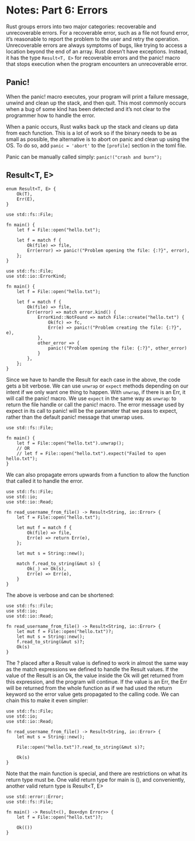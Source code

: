 # Notes: Part 6: Errors

Rust groups errors into two major categories: recoverable and unrecoverable errors. For a recoverable error, such as a file not found error, it’s reasonable to report the problem to the user and retry the operation. Unrecoverable errors are always symptoms of bugs, like trying to access a location beyond the end of an array. Rust doesn’t have exceptions. Instead, it has the type `Result<T, E>` for recoverable errors and the panic! macro that stops execution when the program encounters an unrecoverable error.

## Panic!

When the panic! macro executes, your program will print a failure message, unwind and clean up the stack, and then quit. This most commonly occurs when a bug of some kind has been detected and it’s not clear to the programmer how to handle the error.

When a panic occurs, Rust walks back up the stack and cleans up data from each function. This is a lot of work so if the binary needs to be as small as possible, the alternative is to abort on panic and clean up using the OS. To do so, add `panic = 'abort'` to the `[profile]` section in the toml file.

Panic can be manually called simply: `panic!("crash and burn");`

## Result<T, E>

```
enum Result<T, E> {
    Ok(T),
    Err(E),
}
```

```
use std::fs::File;

fn main() {
    let f = File::open("hello.txt");

    let f = match f {
        Ok(file) => file,
        Err(error) => panic!("Problem opening the file: {:?}", error),
    };
}
```

```
use std::fs::File;
use std::io::ErrorKind;

fn main() {
    let f = File::open("hello.txt");

    let f = match f {
        Ok(file) => file,
        Err(error) => match error.kind() {
            ErrorKind::NotFound => match File::create("hello.txt") {
                Ok(fc) => fc,
                Err(e) => panic!("Problem creating the file: {:?}", e),
            },
            other_error => {
                panic!("Problem opening the file: {:?}", other_error)
            }
        },
    };
}
```

Since we have to handle the Result for each case in the above, the code gets a bit verbose. We can use `unwrap` or `expect` methods depending on our intent if we only want one thing to happen. With `unwrap`, if there is an Err, it will call the panic! macro. We use `expect` in the same way as `unwrap`: to return the file handle or call the panic! macro. The error message used by expect in its call to panic! will be the parameter that we pass to expect, rather than the default panic! message that unwrap uses.

```
use std::fs::File;

fn main() {
    let f = File::open("hello.txt").unwrap();
    // OR
    // let f = File::open("hello.txt").expect("Failed to open hello.txt");
}
```

We can also propagate errors upwards from a function to allow the function that called it to handle the error.

```
use std::fs::File;
use std::io;
use std::io::Read;

fn read_username_from_file() -> Result<String, io::Error> {
    let f = File::open("hello.txt");

    let mut f = match f {
        Ok(file) => file,
        Err(e) => return Err(e),
    };

    let mut s = String::new();

    match f.read_to_string(&mut s) {
        Ok(_) => Ok(s),
        Err(e) => Err(e),
    }
}
```

The above is verbose and can be shortened:

```
use std::fs::File;
use std::io;
use std::io::Read;

fn read_username_from_file() -> Result<String, io::Error> {
    let mut f = File::open("hello.txt")?;
    let mut s = String::new();
    f.read_to_string(&mut s)?;
    Ok(s)
}
```

The ? placed after a Result value is defined to work in almost the same way as the match expressions we defined to handle the Result values. If the value of the Result is an Ok, the value inside the Ok will get returned from this expression, and the program will continue. If the value is an Err, the Err will be returned from the whole function as if we had used the return keyword so the error value gets propagated to the calling code. We can chain this to make it even simpler:

```
use std::fs::File;
use std::io;
use std::io::Read;

fn read_username_from_file() -> Result<String, io::Error> {
    let mut s = String::new();

    File::open("hello.txt")?.read_to_string(&mut s)?;

    Ok(s)
}
```

Note that the main function is special, and there are restrictions on what its return type must be. One valid return type for main is (), and conveniently, another valid return type is Result<T, E>

```
use std::error::Error;
use std::fs::File;

fn main() -> Result<(), Box<dyn Error>> {
    let f = File::open("hello.txt")?;

    Ok(())
}
```
